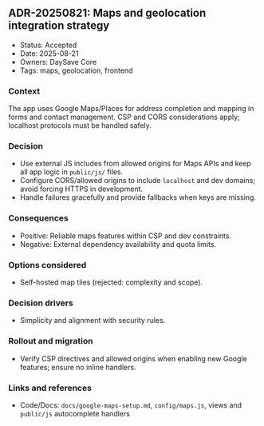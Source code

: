 ## ADR-20250821: Maps and geolocation integration strategy

- Status: Accepted
- Date: 2025-08-21
- Owners: DaySave Core
- Tags: maps, geolocation, frontend

### Context
The app uses Google Maps/Places for address completion and mapping in forms and contact management. CSP and CORS considerations apply; localhost protocols must be handled safely.

### Decision
- Use external JS includes from allowed origins for Maps APIs and keep all app logic in `public/js/` files.
- Configure CORS/allowed origins to include `localhost` and dev domains; avoid forcing HTTPS in development.
- Handle failures gracefully and provide fallbacks when keys are missing.

### Consequences
- Positive: Reliable maps features within CSP and dev constraints.
- Negative: External dependency availability and quota limits.

### Options considered
- Self-hosted map tiles (rejected: complexity and scope).

### Decision drivers
- Simplicity and alignment with security rules.

### Rollout and migration
- Verify CSP directives and allowed origins when enabling new Google features; ensure no inline handlers.

### Links and references
- Code/Docs: `docs/google-maps-setup.md`, `config/maps.js`, views and `public/js` autocomplete handlers

